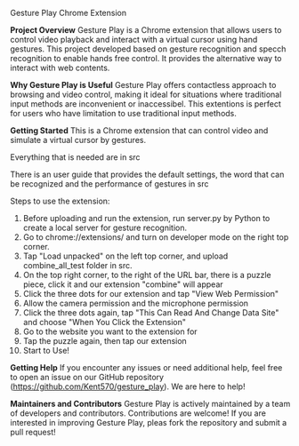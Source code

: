 Gesture Play Chrome Extension

**Project Overview**
Gesture Play is a Chrome extension that allows users to control video playback and interact with a virtual cursor using hand gestures. This project developed based on gesture recognition and specch recognition to enable hands free control. It provides the alternative way to interact with web contents.

**Why Gesture Play is Useful**
Gesture Play offers contactless approach to browsing and video control, making it ideal for situations where traditional input methods are inconvenient or inaccessibel. This extentions is perfect for users who have limitation to use traditional input methods. 

**Getting Started**
This is a Chrome extension that can control video and simulate a virtual cursor by gestures.

Everything that is needed are in src

There is an user guide that provides the default settings, the word that can be recognized and the performance of gestures in src

Steps to use the extension:
1. Before uploading and run the extension, run server.py by Python to create a local server for gesture recognition.
2. Go to chrome://extensions/ and turn on developer mode on the right top corner.
3. Tap "Load unpacked" on the left top corner, and upload combine_all_test folder in src.
4. On the top right corner, to the right of the URL bar, there is a puzzle piece, click it and our extension "combine" will appear
5. Click the three dots for our extension and tap "View Web Permission"
6. Allow the camera permission and the microphone permission
7. Click the three dots again, tap "This Can Read And Change Data Site" and choose "When You Click the Extension"
8. Go to the website you want to the extension for
9. Tap the puzzle again, then tap our extension
10. Start to Use!

**Getting Help**
If you encounter any issues or need additional help, feel free to open an issue on our GitHub repository (https://github.com/Kent570/gesture_play). We are here to help!

**Maintainers and Contributors**
Gesture Play is actively maintained by a team of developers and contributors. Contributions are welcome! If you are interested in improving Gesture Play, pleas fork the repository and submit a pull request! 
